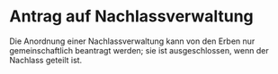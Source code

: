 # Antrag auf Nachlassverwaltung

Die Anordnung einer Nachlassverwaltung kann von den Erben nur gemeinschaftlich beantragt werden; sie ist ausgeschlossen, wenn der Nachlass geteilt ist.